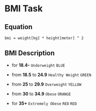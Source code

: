 # BMI Task

## Equation

`bmi = weight[kg] * height[meter] ^ 2`

## BMI Description

- for __18.4-__ `Underweight` `BLUE`

- from __18.5__ to __24.9__ `Healthy Weight` `GREEN`

- from __25__ to __29.9__ `Overweight` `YELLOW`

- from __30__ to __34.9__ `Obese` `ORANGE`

- for __35+__ `Extremely Obese` `RED` `RED`
